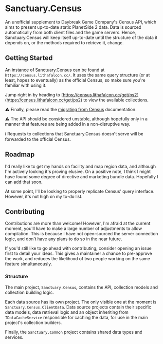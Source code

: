 ﻿# Sanctuary.Census

An unofficial supplement to Daybreak Game Company's Census API, which aims to present up-to-date static PlanetSide 2 data.
Data is sourced automatically from both client files and the game servers. Hence, Sanctuary.Census will keep itself up-to-date
until the structure of the data it depends on, or the methods required to retrieve it, change.

## Getting Started

An instance of Sanctuary.Census can be found at `https://census.lithafalcon.cc/`. It uses the same query structure
(or at least, hopes to eventually) as the official Census, so make sure you're familiar with using it.

Jump right in by heading to [https://census.lithafalcon.cc/get/ps2](https://census.lithafalcon.cc/get/ps2) to view the available collections.

⚠ Finally, please read the [migrating from Census](docs/migrating-from-census.md) documentation.

⚠ The API should be considered unstable, although hopefully only in a manner that features are being added in a non-disruptive way.

ℹ️ Requests to collections that Sanctuary.Census doesn't serve will be forwarded to the official Census.

## Roadmap

I'd really like to get my hands on facility and map region data, and although I'm actively looking it's proving elusive.
On a positive note, I think I might have found some degree of directive and marketing bundle data. Hopefully I can add that soon.

At some point, I'll be looking to properly replicate Census' query interface. However, it's not high on my to-do list.

## Contributing

Contributions are more than welcome! However, I'm afraid at the current moment, you'll have to make a large number of adjustments to allow compilation.
This is because I have not open-sourced the server connection logic, and don't have any plans to do so in the near future.

If you'd still like to go ahead with contributing, consider opening an issue first to detail your ideas. This gives a maintainer a chance to pre-approve
the work, and reduces the likelihood of two people working on the same feature simultaneously.

### Structure

The main project, `Sanctuary.Census`, contains the API, collection models and collection building logic.

Each data source has its own project. The only visible one at the moment is `Sanctuary.Census.ClientData`. Data source projects contain their
specific data models, data retrieval logic and an object inheriting from `IDataCacheService` responsible for caching the data, for use in
the main project's collection builders.

Finally, the `Sanctuary.Common` project contains shared data types and services.
